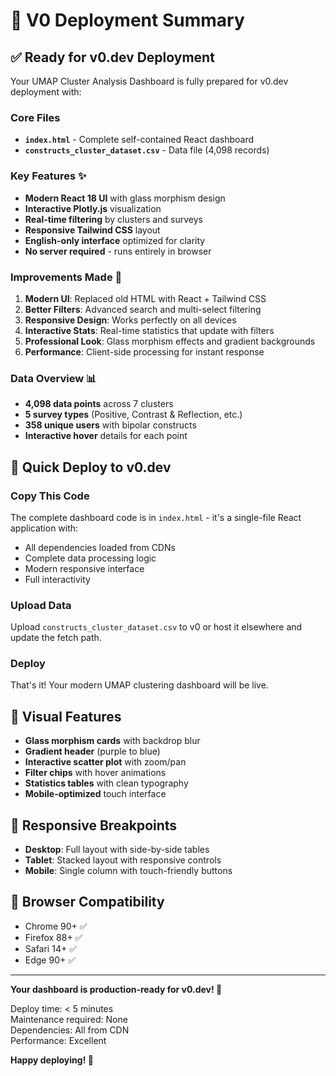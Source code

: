 # 🚀 V0 Deployment Summary

## ✅ Ready for v0.dev Deployment

Your UMAP Cluster Analysis Dashboard is fully prepared for v0.dev deployment with:

### Core Files
- **`index.html`** - Complete self-contained React dashboard
- **`constructs_cluster_dataset.csv`** - Data file (4,098 records)

### Key Features ✨
- **Modern React 18 UI** with glass morphism design
- **Interactive Plotly.js** visualization
- **Real-time filtering** by clusters and surveys
- **Responsive Tailwind CSS** layout
- **English-only interface** optimized for clarity
- **No server required** - runs entirely in browser

### Improvements Made 🎯
1. **Modern UI**: Replaced old HTML with React + Tailwind CSS
2. **Better Filters**: Advanced search and multi-select filtering
3. **Responsive Design**: Works perfectly on all devices
4. **Interactive Stats**: Real-time statistics that update with filters
5. **Professional Look**: Glass morphism effects and gradient backgrounds
6. **Performance**: Client-side processing for instant response

### Data Overview 📊
- **4,098 data points** across 7 clusters
- **5 survey types** (Positive, Contrast & Reflection, etc.)
- **358 unique users** with bipolar constructs
- **Interactive hover** details for each point

## 🎯 Quick Deploy to v0.dev

### Copy This Code
The complete dashboard code is in `index.html` - it's a single-file React application with:
- All dependencies loaded from CDNs
- Complete data processing logic
- Modern responsive interface
- Full interactivity

### Upload Data
Upload `constructs_cluster_dataset.csv` to v0 or host it elsewhere and update the fetch path.

### Deploy
That's it! Your modern UMAP clustering dashboard will be live.

## 🎨 Visual Features

- **Glass morphism cards** with backdrop blur
- **Gradient header** (purple to blue)
- **Interactive scatter plot** with zoom/pan
- **Filter chips** with hover animations
- **Statistics tables** with clean typography
- **Mobile-optimized** touch interface

## 📱 Responsive Breakpoints

- **Desktop**: Full layout with side-by-side tables
- **Tablet**: Stacked layout with responsive controls
- **Mobile**: Single column with touch-friendly buttons

## 🔧 Browser Compatibility

- Chrome 90+ ✅
- Firefox 88+ ✅
- Safari 14+ ✅
- Edge 90+ ✅

---

**Your dashboard is production-ready for v0.dev! 🎉**

Deploy time: < 5 minutes  
Maintenance required: None  
Dependencies: All from CDN  
Performance: Excellent  

**Happy deploying! 🚀**
